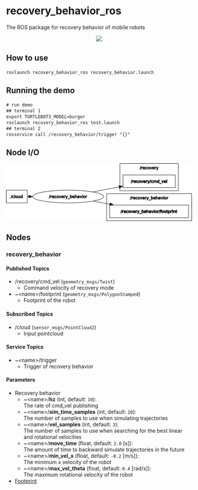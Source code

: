 # recovery_behavior_ros

The ROS package for recovery behavior of mobile robots

<p align="center">
  <img src="https://github.com/phatcvo/amr_navigation_gifs/blob/master/images/recovery_behavior_demo.gif" height="450px"/>
</p>

## How to use

```
roslaunch recovery_behavior_ros recovery_behavior.launch
```

## Running the demo

```
# run demo
## terminal 1
export TURTLEBOT3_MODEL=burger
roslaunch recovery_behavior_ros test.launch
## terminal 2
rosservice call /recovery_behavior/trigger "{}"
```

## Node I/O

![Node I/O](images/node_io.png)

## Nodes

### recovery_behavior

#### Published Topics

- /recovery/cmd_vel (`geometry_msgs/Twist`)
  - Command velocity of recovery mode
- ~\<name>/footprint (`geometry_msgs/PolygonStamped`)
  - Footprint of the robot

#### Subscribed Topics

- /cloud (`sensor_msgs/PointCloud2`)
  - Input pointcloud

#### Service Topics

- ~\<name>/trigger
  - Trigger of recovery behavior

#### Parameters

- Recovery behavior
  - ~\<name>/<b>hz</b> (int, default: `10`):<br>
    The rate of cmd_vel publishing
  - ~\<name>/<b>sim_time_samples</b> (int, default: `10`):<br>
    The number of samples to use when simulating trajectories
  - ~\<name>/<b>vel_samples</b> (int, default: `3`):<br>
    The number of samples to use when searching for the best linear and rotational velocities
  - ~\<name>/<b>move_time</b> (float, default: `2.0` [s]):<br>
    The amount of time to backward simulate trajectories in the future
  - ~\<name>/<b>min_vel_x</b> (float, default: `-0.2` [m/s]):<br>
    The minimum x velocity of the robot
  - ~\<name>/<b>max_vel_theta</b> (float, default: `0.4` [rad/s]):<br>
    The maximum rotational velocity of the robot
- [Footprint](https://github.com/phatcvo/amr_navigation_utils_ros#parameters)
